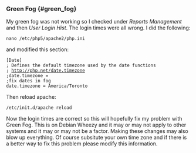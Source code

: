 ### Green Fog {#green_fog}

My green fog was not working so I checked under *Reports Management* and
then *User Login Hist*. The login times were all wrong. I did the
following:

`nano /etc/php5/apache2/php.ini`

and modified this section:

`[Date]`\
`; Defines the default timezone used by the date functions`\
`; `[`http://php.net/date.timezone`](http://php.net/date.timezone)\
`;date.timezone =`\
`;fix dates in fog`\
`date.timezone = America/Toronto`

Then reload apache:

`/etc/init.d/apache reload`

Now the login times are correct so this will hopefully fix my problem
with Green Fog. This is on Debian Wheezy and it may or may not apply to
other systems and it may or may not be a factor. Making these changes
may also blow up everything. Of course subsitute your own time zone and
if there is a better way to fix this problem please modify this
information.
